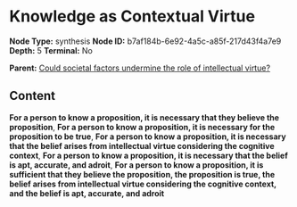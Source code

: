 # Knowledge as Contextual Virtue

**Node Type:** synthesis
**Node ID:** b7af184b-6e92-4a5c-a85f-217d43f4a7e9
**Depth:** 5
**Terminal:** No

**Parent:** [Could societal factors undermine the role of intellectual virtue?](could-societal-factors-undermine-the-role-of-intellectual-virtue-antithesis-7d4b0c11-6efe-4a92-8d7d-5d566a4a6570.md)

## Content

**For a person to know a proposition, it is necessary that they believe the proposition**, **For a person to know a proposition, it is necessary for the proposition to be true**, **For a person to know a proposition, it is necessary that the belief arises from intellectual virtue considering the cognitive context**, **For a person to know a proposition, it is necessary that the belief is apt, accurate, and adroit**, **For a person to know a proposition, it is sufficient that they believe the proposition, the proposition is true, the belief arises from intellectual virtue considering the cognitive context, and the belief is apt, accurate, and adroit**
